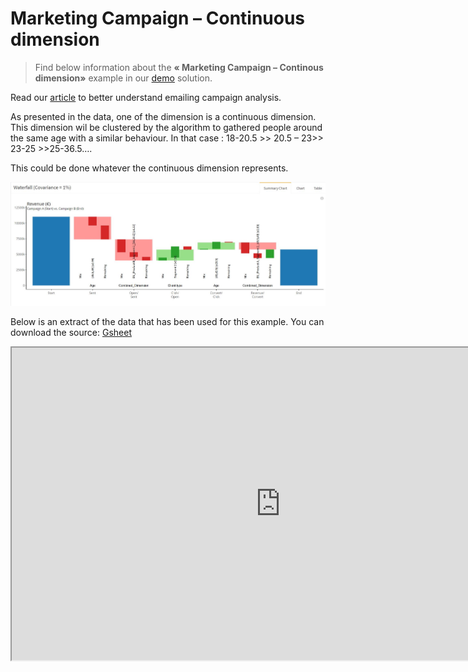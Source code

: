 # Marketing Campaign – Continuous dimension

> Find below information about the **« Marketing Campaign – Continous dimension»**  example in our [demo](http://solutions.datama.fr/) solution.



Read our [article](https://datama.fr/fr/2019/04/11/comment-analyser-lefficacite-dune-campagne-demailing-2/) to better understand emailing campaign analysis.



As presented in the data, one of the dimension is a continuous dimension. This dimension wil be clustered by the algorithm to gathered people around the same age with a similar behaviour. In that case : 18-20.5 >> 20.5 – 23>> 23-25 >>25-36.5….

This could be done whatever the continuous dimension represents.

![MarketingCampaign-Continous](images/MarketingCampaign-Continous.jpg)

Below is an extract of the data that has been used for this example. You can download the source: [Gsheet](https://docs.google.com/spreadsheets/d/1bNEeqm5CfpPmYPr_t4ff1xcJkSBKoVvwJd4vKB0sDzs/edit#gid=643112391)

<iframe src="https://docs.google.com/spreadsheets/d/e/2PACX-1vTXYphkUS8WX6Wa4GZp5LBisnEOoqdLyp9darrXuIJPqmsnv_f8Tvhq_0sNX7L2uVfIaJjonTP2j8Fm/pubhtml?gid=643112391&amp;single=true&amp;widget=true&amp;headers=false" width="860" height="500"></iframe>
